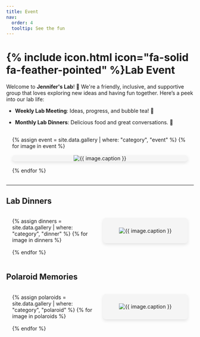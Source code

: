 ```yaml
---
title: Event
nav:
  order: 4
  tooltip: See the fun
---
```


# {% include icon.html icon="fa-solid fa-feather-pointed" %}Lab Event

Welcome to **Jennifer's Lab**! 🎉 We're a friendly, inclusive, and supportive group that loves exploring new ideas and having fun together. Here’s a peek into our lab life:

- **Weekly Lab Meeting**: Ideas, progress, and bubble tea! 🧋

- **Monthly Lab Dinners**: Delicious food and great conversations. 🍜

<div class="event-gallery">
  {% assign event = site.data.gallery | where: "category", "event" %}
  {% for image in event %}
    <div class="event-gallery-item">
      <img src="{{ image.src }}" alt="{{ image.caption }}" class="event-gallery-image" loading="lazy" />
      <div class="gallery-caption">
        <div>{{ image.caption }}</div>
        <div class="caption-details">{{ image.camera }} · {{ image.date }}</div>
      </div>
    </div>
  {% endfor %}
</div>

---

## Lab Dinners

<div class="gallery">
  {% assign dinners = site.data.gallery | where: "category", "dinner" %}
  {% for image in dinners %}
    <div class="gallery-item">
      <img src="{{ image.src }}" alt="{{ image.caption }}" class="gallery-image" loading="lazy" />
      <div class="gallery-caption">
        <div>{{ image.caption }}</div>
        <div class="caption-details">{{ image.camera }} · {{ image.date }}</div>
      </div>
    </div>
  {% endfor %}
</div>


## Polaroid Memories

<div class="gallery">
  {% assign polaroids = site.data.gallery | where: "category", "polaroid" %}
  {% for image in polaroids %}
    <div class="gallery-item">
      <img src="{{ image.src }}" alt="{{ image.caption }}" class="gallery-image" loading="lazy" />
      <div class="gallery-caption">
        <div>{{ image.caption }}</div>
        <div class="caption-details">{{ image.camera }} · {{ image.date }}</div>
      </div>
    </div>
  {% endfor %}
</div>


<style>
  .gallery {
    display: grid;
    grid-template-columns: repeat(auto-fill, minmax(200px, 1fr));
    gap: 16px;
    padding: 16px;
  }
  .gallery-item {
    overflow: hidden;
    border-radius: 8px;
    box-shadow: 0 4px 8px rgba(0, 0, 0, 0.1);
    display: flex;
    justify-content: center;
    align-items: center;
    background-color: #f5f5f5;
    position: relative;
  }
  .gallery-image {
    max-width: 100%;
    max-height: 100%;
    width: auto;
    height: auto;
    transition: transform 0.3s ease;
  }
  .gallery-image:hover {
    transform: scale(1.05);
  }
  .gallery-caption {
    text-align: center;
    padding: 8px;
    font-size: 14px;
    color: #333;
    background-color: rgba(255, 255, 255, 0.8);
    position: absolute;
    bottom: 0;
    left: 0;
    right: 0;
    opacity: 0;
    transition: opacity 0.3s ease;
  }
  .gallery-item:hover .gallery-caption {
    opacity: 1;
  }
  .caption-details {
    font-size: 12px;
    color: #666;
    margin-top: 4px;
  }

  /* event gallery styling */
  .event-gallery {
    display: grid;
    grid-template-columns: repeat(auto-fill, minmax(400px, 1fr)); /* Larger images */
    gap: 16px;
    padding: 16px;
  }
  .event-gallery-item {
    overflow: hidden;
    border-radius: 8px;
    box-shadow: 0 4px 8px rgba(0, 0, 0, 0.1);
    display: flex;
    justify-content: center;
    align-items: center;
    background-color: #f5f5f5;
    position: relative;
  }
  .event-gallery-image {
    max-width: 100%;
    max-height: 100%;
    width: auto;
    height: auto;
    transition: transform 0.3s ease;
  }
  .event-gallery-caption {
    text-align: center;
    padding: 8px;
    font-size: 14px;
    color: #333;
    background-color: rgba(255, 255, 255, 0.8);
    position: absolute;
    bottom: 0;
    left: 0;
    right: 0;
    opacity: 0;
    transition: opacity 0.3s ease;
  }
  .event-gallery-item:hover .gallery-caption {
    opacity: 1;
  }
  .event-gallery-image:hover {
    transform: scale(1.05);
  }
</style>